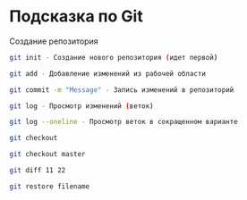 # Подсказка по Git

Создание репозитория
```sh
git init - Создание нового репозитория (идет первой)
```
```sh
git add - Добавление изменений из рабочей области
```
```sh
git commit -m "Message" - Запись изменений в репозиторий
```
```sh
git log - Просмотр изменений (веток)
```
```sh
git log --oneline - Просмотр веток в сокращенном варианте
```
```sh
git checkout
```
```sh
git checkout master
```
```sh
git diff 11 22
```
```sh
git restore filename
```